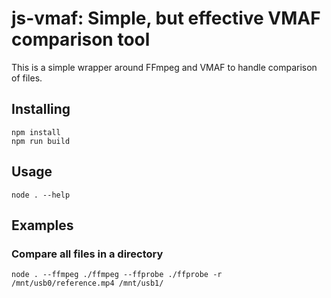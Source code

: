 # js-vmaf: Simple, but effective VMAF comparison tool
This is a simple wrapper around FFmpeg and VMAF to handle comparison of files.

## Installing
```
npm install
npm run build
```

## Usage
```
node . --help
```

## Examples
### Compare all files in a directory
```
node . --ffmpeg ./ffmpeg --ffprobe ./ffprobe -r /mnt/usb0/reference.mp4 /mnt/usb1/
```
